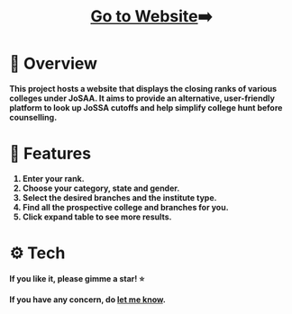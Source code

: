 <h1 align='center'>
    <a href='https://sbrjt.github.io/josaa/'><strong>Go to Website</a>➡️
</h1>

# 📝 Overview

This project hosts a website that displays the closing ranks of various colleges under JoSAA. It aims to provide an alternative, user-friendly platform to look up JoSSA cutoffs and help simplify college hunt before counselling. 
<!-- One  can apply custom filters and get personalized sorted results based on their rank. -->

# 📲 Features
1. Enter your rank.
2. Choose your category, state and gender.
3. Select the desired branches and the institute type.
4. Find all the prospective college and branches for you.
5. Click expand table to see more results.

# ⚙️ Tech



If you like it, please gimme a star! ⭐

If you have any concern, do [let me know](https://mailhide.io/e/kMGaefEP).
